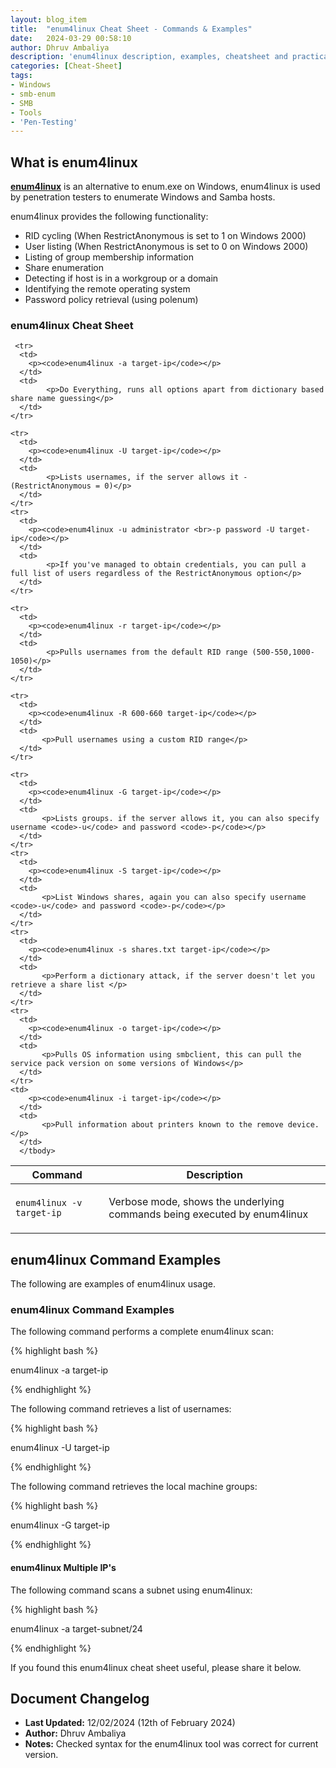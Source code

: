 ```yaml
---
layout: blog_item
title:  "enum4linux Cheat Sheet - Commands & Examples"
date:   2024-03-29 00:58:10
author: Dhruv Ambaliya
description: 'enum4linux description, examples, cheatsheet and practical examples'
categories: [Cheat-Sheet]
tags:
- Windows
- smb-enum
- SMB
- Tools
- 'Pen-Testing'
---
```


## What is enum4linux

**[enum4linux](https://labs.portcullis.co.uk/tools/enum4linux/)** is an alternative to enum.exe on Windows, enum4linux is used by penetration testers to enumerate Windows and Samba hosts. 
 

enum4linux provides the following functionality: 

* RID cycling (When RestrictAnonymous is set to 1 on Windows 2000)
* User listing (When RestrictAnonymous is set to 0 on Windows 2000)
* Listing of group membership information
* Share enumeration
* Detecting if host is in a workgroup or a domain
* Identifying the remote operating system
* Password policy retrieval (using polenum)

### enum4linux Cheat Sheet

<div class="mobile-side-scroller">
<table>
  <thead>
    <tr>
      <th>Command</th>
      <th>Description</th>
    </tr>
  </thead>
      <tbody>
      <tr>
      <td>
        <p><code>enum4linux -v target-ip</code></p>
      </td>
      <td>
            <p>Verbose mode, shows the underlying commands being executed by enum4linux</p>
      </td>
    </tr>

     <tr>
      <td>
        <p><code>enum4linux -a target-ip</code></p>
      </td>
      <td>
            <p>Do Everything, runs all options apart from dictionary based share name guessing</p>
      </td>
    </tr>

    <tr>
      <td>
        <p><code>enum4linux -U target-ip</code></p>
      </td>
      <td>
            <p>Lists usernames, if the server allows it - (RestrictAnonymous = 0)</p>
      </td>
    </tr>
    <tr>
      <td>
        <p><code>enum4linux -u administrator <br>-p password -U target-ip</code></p>
      </td>
      <td>
            <p>If you've managed to obtain credentials, you can pull a full list of users regardless of the RestrictAnonymous option</p>
      </td>
    </tr>

    <tr>
      <td>
        <p><code>enum4linux -r target-ip</code></p>
      </td>
      <td>
            <p>Pulls usernames from the default RID range (500-550,1000-1050)</p> 
      </td>
    </tr>

    <tr>
      <td>
        <p><code>enum4linux -R 600-660 target-ip</code></p>
      </td>
      <td>
           <p>Pull usernames using a custom RID range</p> 
      </td>
    </tr>

    <tr>
      <td>
        <p><code>enum4linux -G target-ip</code></p>
      </td>
      <td>
           <p>Lists groups. if the server allows it, you can also specify username <code>-u</code> and password <code>-p</code></p> 
      </td>
    </tr>
    <tr>
      <td>
        <p><code>enum4linux -S target-ip</code></p>
      </td>
      <td>
           <p>List Windows shares, again you can also specify username <code>-u</code> and password <code>-p</code></p> 
      </td>
    </tr>
    <tr>
      <td>
        <p><code>enum4linux -s shares.txt target-ip</code></p>
      </td>
      <td>
           <p>Perform a dictionary attack, if the server doesn't let you retrieve a share list </p>
      </td>
    </tr>
    <tr>
      <td>
        <p><code>enum4linux -o target-ip</code></p>
      </td>
      <td>
           <p>Pulls OS information using smbclient, this can pull the service pack version on some versions of Windows</p>
      </td>
    </tr>
    <td>
        <p><code>enum4linux -i target-ip</code></p>
      </td>
      <td>
           <p>Pull information about printers known to the remove device.</p>
      </td>
      </tbody>
</table>
</div>


## enum4linux Command Examples 

The following are examples of enum4linux usage. 

### enum4linux Command Examples 

The following command performs a complete enum4linux scan: 

{% highlight bash %}

enum4linux -a target-ip

{% endhighlight %}

The following command retrieves a list of usernames: 

{% highlight bash %}

enum4linux -U target-ip

{% endhighlight %}

The following command retrieves the local machine groups: 

{% highlight bash %}

enum4linux -G target-ip

{% endhighlight %}

#### enum4linux Multiple IP's 

The following command scans a subnet using enum4linux: 

{% highlight bash %}

enum4linux -a target-subnet/24

{% endhighlight %}

If you found this enum4linux cheat sheet useful, please share it below. 

## Document Changelog 

- **Last Updated:** 12/02/2024 (12th of February 2024)
- **Author:** Dhruv Ambaliya 
- **Notes:** Checked syntax for the enum4linux tool was correct for current version. 
